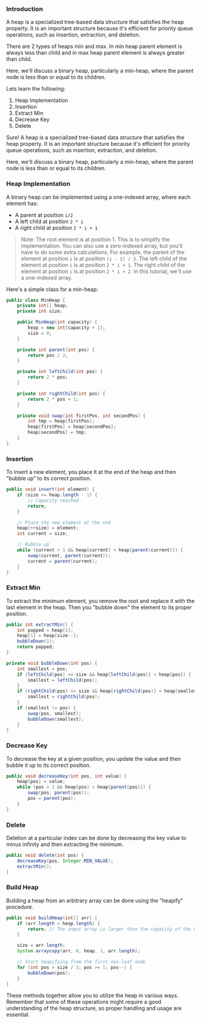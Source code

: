 ### Introduction

A heap is a specialized tree-based data structure that satisfies the heap property. It is an important structure because it's efficient for priority queue operations, such as insertion, extraction, and deletion.

There are 2 types of heaps min and max. In min heap parent element is always less than child and in max heap parent element is always greater than child.

Here, we'll discuss a binary heap, particularly a min-heap, where the parent node is less than or equal to its children.

Lets learn the following:

1. Heap Implementation
2. Insertion
3. Extract Min
4. Decrease Key
5. Delete

Sure! A heap is a specialized tree-based data structure that satisfies the heap property. It is an important structure because it's efficient for priority queue operations, such as insertion, extraction, and deletion.

Here, we'll discuss a binary heap, particularly a min-heap, where the parent node is less than or equal to its children.

### Heap Implementation

A binary heap can be implemented using a one-indexed array, where each element has:

- A parent at position `i/2`
- A left child at position `2 * i`
- A right child at position `2 * i + 1`

> Note: The root element is at position 1. This is to simplify the implementation. You can also use a zero-indexed array, but you'll have to do some extra calculations. For example, the parent of the element at position `i` is at position `(i - 1) / 2`. The left child of the element at position `i` is at position `2 * i + 1`. The right child of the element at position `i` is at position `2 * i + 2`. In this tutorial, we'll use a one-indexed array.

Here's a simple class for a min-heap:

```java
public class MinHeap {
    private int[] heap;
    private int size;

    public MinHeap(int capacity) {
        heap = new int[capacity + 1];
        size = 0;
    }

    private int parent(int pos) {
        return pos / 2;
    }

    private int leftChild(int pos) {
        return 2 * pos;
    }

    private int rightChild(int pos) {
        return 2 * pos + 1;
    }

    private void swap(int firstPos, int secondPos) {
        int tmp = heap[firstPos];
        heap[firstPos] = heap[secondPos];
        heap[secondPos] = tmp;
    }
}
```

### Insertion

To insert a new element, you place it at the end of the heap and then "bubble up" to its correct position.

```java
public void insert(int element) {
    if (size >= heap.length - 1) {
        // Capacity reached
        return;
    }

    // Place the new element at the end
    heap[++size] = element;
    int current = size;

    // Bubble up
    while (current > 1 && heap[current] < heap[parent(current)]) {
        swap(current, parent(current));
        current = parent(current);
    }
}
```

### Extract Min

To extract the minimum element, you remove the root and replace it with the last element in the heap. Then you "bubble down" the element to its proper position.

```java
public int extractMin() {
    int popped = heap[1];
    heap[1] = heap[size--];
    bubbleDown(1);
    return popped;
}

private void bubbleDown(int pos) {
    int smallest = pos;
    if (leftChild(pos) <= size && heap[leftChild(pos)] < heap[pos]) {
        smallest = leftChild(pos);
    }
    if (rightChild(pos) <= size && heap[rightChild(pos)] < heap[smallest]) {
        smallest = rightChild(pos);
    }
    if (smallest != pos) {
        swap(pos, smallest);
        bubbleDown(smallest);
    }
}
```

### Decrease Key

To decrease the key at a given position, you update the value and then bubble it up to its correct position.

```java
public void decreaseKey(int pos, int value) {
    heap[pos] = value;
    while (pos > 1 && heap[pos] < heap[parent(pos)]) {
        swap(pos, parent(pos));
        pos = parent(pos);
    }
}
```

### Delete

Deletion at a particular index can be done by decreasing the key value to minus infinity and then extracting the minimum.

```java
public void delete(int pos) {
    decreaseKey(pos, Integer.MIN_VALUE);
    extractMin();
}
```

### Build Heap

Building a heap from an arbitrary array can be done using the "heapify" procedure.

```java
public void buildHeap(int[] arr) {
    if (arr.length > heap.length) {
        return; // The input array is larger than the capacity of the heap
    }

    size = arr.length;
    System.arraycopy(arr, 0, heap, 1, arr.length);

    // Start heapifying from the first non-leaf node
    for (int pos = size / 2; pos >= 1; pos--) {
        bubbleDown(pos);
    }
}
```

These methods together allow you to utilize the heap in various ways. Remember that some of these operations might require a good understanding of the heap structure, so proper handling and usage are essential.
